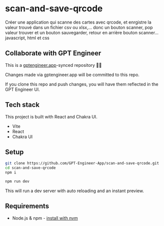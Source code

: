 # scan-and-save-qrcode

Créer une application qui scanne des cartes avec qrcode, et enrgistre la valeur trouvé dans un fichier csv ou xlsx,... donc un bouton scanner, pop valeur trouver et un bouton sauvegarder, retour en arrière bouton scanner... 
javascript, html  et css 


## Collaborate with GPT Engineer

This is a [gptengineer.app](https://gptengineer.app)-synced repository 🌟🤖

Changes made via gptengineer.app will be committed to this repo.

If you clone this repo and push changes, you will have them reflected in the GPT Engineer UI.

## Tech stack

This project is built with React and Chakra UI.

- Vite
- React
- Chakra UI

## Setup

```sh
git clone https://github.com/GPT-Engineer-App/scan-and-save-qrcode.git
cd scan-and-save-qrcode
npm i
```

```sh
npm run dev
```

This will run a dev server with auto reloading and an instant preview.

## Requirements

- Node.js & npm - [install with nvm](https://github.com/nvm-sh/nvm#installing-and-updating)
